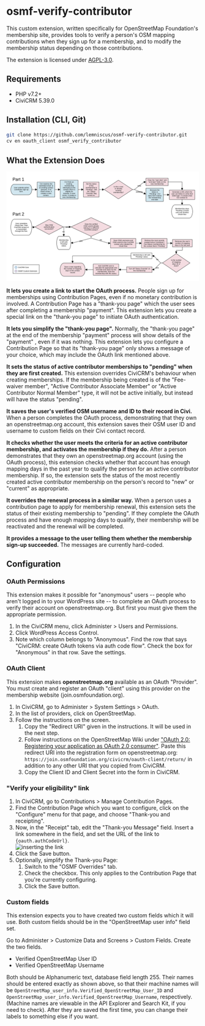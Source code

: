 # osmf-verify-contributor

This custom extension, written specifically for OpenStreetMap Foundation's
membership site, provides tools to verify a person's OSM mapping contributions
when they sign up for a membership, and to modify the membership status
depending on those contributions.

The extension is licensed under [AGPL-3.0](LICENSE.txt).

## Requirements

* PHP v7.2+
* CiviCRM 5.39.0

## Installation (CLI, Git)

```bash
git clone https://github.com/lemniscus/osmf-verify-contributor.git
cv en oauth_client osmf_verify_contributor
```

## What the Extension Does

![](images/extension-workflow.svg "Flowchart of the extension workflows")

**It lets you create a link to start the OAuth process.** People sign up for 
memberships using Contribution Pages, even if no monetary contribution is
involved. A Contribution Page has a "thank-you page" which the user sees after
completing a membership "payment". This extension lets you create a special link on
the "thank-you page" to initiate OAuth authentication.

**It lets you simplify the "thank-you page".** Normally, the "thank-you page"
at the end of the membership "payment" process will show details of the "payment" ,
even if it was nothing. This extension lets you configure a Contribution Page
so that its "thank-you page" only shows a message of your choice,
which may include the OAuth link mentioned above.

**It sets the status of active contributor memberships to "pending" when they are
first created.** This extension overrides CiviCRM's behaviour when creating
memberships. If the membership being created is of the "Fee-waiver member",
"Active Contributor Associate Member" or "Active Contributor Normal Member"
type, it will not be active initially, but instead will have the status "pending".

**It saves the user's verified OSM username and ID to their record in Civi.**
When a person completes the OAuth process, demonstrating that they own an 
openstreetmap.org account, this extension saves their OSM user ID and username
to custom fields on their Civi contact record.

**It checks whether the user meets the criteria for an active contributor 
membership, and activates the membership if they do.** After a person 
demonstrates that they own an openstreetmap.org account (using the OAuth process),
this extension checks whether that account has enough mapping days in the past 
year to qualify the person for an active contributor membership. If so, the 
extension sets the status of the most recently created active contributor 
membership on the person's record to "new" or "current" as appropriate.

**It overrides the renewal process in a similar way.** When a person uses a 
contribution page to apply for membership renewal, this extension sets the status
of their existing membership to "pending". If they complete the OAuth process
and have enough mapping days to qualify, their membership will be reactivated 
and the renewal will be completed.

**It provides a message to the user telling them whether the membership sign-up
succeeded.** The messages are currently hard-coded.

## Configuration

### OAuth Permissions
This extension makes it possible for "anonymous" users -- people who aren't
logged in to your WordPress site -- to complete an OAuth process to verify
their account on openstreetmap.org. But first you must give them the
appropriate permission.

1. In the CiviCRM menu, click Administer > Users and Permissions.
2. Click WordPress Access Control.
3. Note which column belongs to "Anonymous". Find the row that says "CiviCRM:
create OAuth tokens via auth code flow". Check the box for "Anonymous" in that
row. Save the settings.

### OAuth Client

This extension makes **openstreetmap.org** available as an OAuth "Provider". 
You must create and register an OAuth "client" using this provider on the 
membership website (join.osmfoundation.org).

1. In CiviCRM, go to Administer > System Settings > OAuth.
2. In the list of providers, click on OpenStreetMap.
3. Follow the instructions on the screen.
   1. Copy the "Redirect URI" given in the instructions. It will be used in the next step.
   2. Follow instructions on the OpenStreetMap Wiki under ["OAuth 2.0: Registering
   your application as OAuth 2.0 consumer"](https://wiki.openstreetmap.org/wiki/OAuth#Registering_your_application_as_OAuth_2.0_consumer).
   Paste this redirect URI into the registration form on openstreetmap.org:
   `https://join.osmfoundation.org/civicrm/oauth-client/return/`
   in addition to any other URI that you copied from CiviCRM.
   3. Copy the Client ID and Client Secret into the form in CiviCRM.

### "Verify your eligibility" link

  1. In CiviCRM, go to Contributions > Manage Contribution Pages.
  2. Find the Contribution Page which you want to configure, click on the 
"Configure" menu for that page, and choose "Thank-you and receipting".
  3. Now, in the "Receipt" tab, edit the "Thank-you Message" field. Insert 
a link somewhere in the field, and set the URL of the link to
`{oauth.authCodeUrl}`.<br />
![inserting the link](images/contribution-page-configure-link.png)
  4. Click the Save button.
  5. Optionally, simplify the Thank-you Page:
     1. Switch to the "OSMF Overrides" tab.
     2. Check the checkbox. This only applies to the Contribution Page that
     you're currently configuring.
     3. Click the Save button. 
     
### Custom fields

This extension expects you to have created two custom fields which it will use.
Both custom fields should be in the "OpenStreetMap user info" field set.

Go to Administer > Customize Data and Screens > Custom Fields. Create the two
fields.

- Verified OpenStreetMap User ID
- Verified OpenStreetMap Username

Both should be Alphanumeric text, database field length 255. Their names should
be entered exactly as shown above, so that their machine names will be 
`OpenStreetMap_user_info.Verified_OpenStreetMap_User_ID` and 
`OpenStreetMap_user_info.Verified_OpenStreetMap_Username`, respectively.
(Machine names are viewable in the API Explorer and Search Kit, if you need
to check). After they are saved the first time, you can change their labels to
something else if you want.

